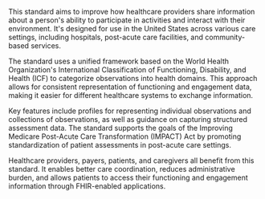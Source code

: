 This standard aims to improve how healthcare providers share information about a person's ability to participate in activities and interact with their environment. It's designed for use in the United States across various care settings, including hospitals, post-acute care facilities, and community-based services.

The standard uses a unified framework based on the World Health Organization's International Classification of Functioning, Disability, and Health (ICF) to categorize observations into health domains. This approach allows for consistent representation of functioning and engagement data, making it easier for different healthcare systems to exchange information.

Key features include profiles for representing individual observations and collections of observations, as well as guidance on capturing structured assessment data. The standard supports the goals of the Improving Medicare Post-Acute Care Transformation (IMPACT) Act by promoting standardization of patient assessments in post-acute care settings.

Healthcare providers, payers, patients, and caregivers all benefit from this standard. It enables better care coordination, reduces administrative burden, and allows patients to access their functioning and engagement information through FHIR-enabled applications.